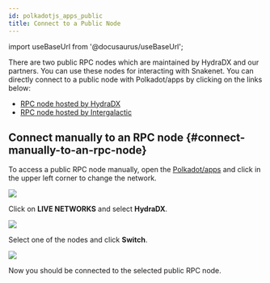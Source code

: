 ```yaml
---
id: polkadotjs_apps_public 
title: Connect to a Public Node
---
```


import useBaseUrl from '@docusaurus/useBaseUrl';

There are two public RPC nodes which are maintained by HydraDX and our partners. You can use these nodes for interacting with Snakenet. You can directly connect to a public node with Polkadot/apps by clicking on the links below:

* [RPC node hosted by HydraDX](https://polkadot.js.org/apps/?rpc=wss%3A%2F%2Frpc-01.snakenet.hydradx.io#/explorer)
* [RPC node hosted by Intergalactic](https://polkadot.js.org/apps/?rpc=wss%3A%2F%2Frpc-02.snakenet.hydradx.io#/explorer)


## Connect manually to an RPC node {#connect-manually-to-an-rpc-node}

To access a public RPC node manually, open the [Polkadot/apps](https://polkadot.js.org/apps/) and click in the upper left corner to change the network.

<div style={{textAlign: 'center'}}>
  <img src={useBaseUrl('/polkadotjs-apps/PolkadotJS-APPS-1.png')} />
</div>

Click on **LIVE NETWORKS** and select **HydraDX**.

<div style={{textAlign: 'center'}}>
  <img src={useBaseUrl('/polkadotjs-apps/public-1.png')} />
</div>

Select one of the nodes and click **Switch**.

<div style={{textAlign: 'center'}}>
  <img src={useBaseUrl('/polkadotjs-apps/public-2.png')} />
</div>

Now you should be connected to the selected public RPC node.
